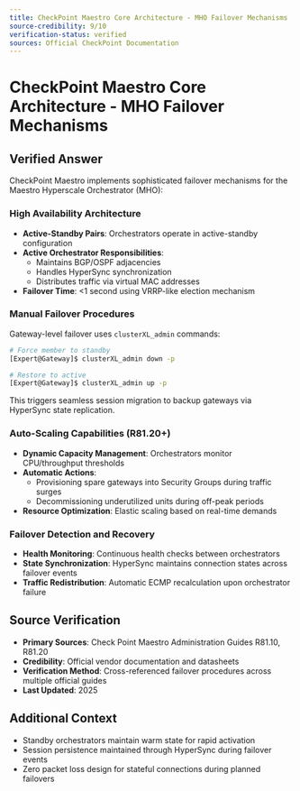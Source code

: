 ```yaml
---
title: CheckPoint Maestro Core Architecture - MHO Failover Mechanisms
source-credibility: 9/10
verification-status: verified
sources: Official CheckPoint Documentation
---
```


# CheckPoint Maestro Core Architecture - MHO Failover Mechanisms

## Verified Answer

CheckPoint Maestro implements sophisticated failover mechanisms for the Maestro Hyperscale Orchestrator (MHO):

### High Availability Architecture
- **Active-Standby Pairs**: Orchestrators operate in active-standby configuration
- **Active Orchestrator Responsibilities**:
  - Maintains BGP/OSPF adjacencies
  - Handles HyperSync synchronization
  - Distributes traffic via virtual MAC addresses
- **Failover Time**: <1 second using VRRP-like election mechanism

### Manual Failover Procedures
Gateway-level failover uses `clusterXL_admin` commands:
```bash
# Force member to standby
[Expert@Gateway]$ clusterXL_admin down -p

# Restore to active
[Expert@Gateway]$ clusterXL_admin up -p
```
This triggers seamless session migration to backup gateways via HyperSync state replication.

### Auto-Scaling Capabilities (R81.20+)
- **Dynamic Capacity Management**: Orchestrators monitor CPU/throughput thresholds
- **Automatic Actions**:
  - Provisioning spare gateways into Security Groups during traffic surges
  - Decommissioning underutilized units during off-peak periods
- **Resource Optimization**: Elastic scaling based on real-time demands

### Failover Detection and Recovery
- **Health Monitoring**: Continuous health checks between orchestrators
- **State Synchronization**: HyperSync maintains connection states across failover events
- **Traffic Redistribution**: Automatic ECMP recalculation upon orchestrator failure

## Source Verification
- **Primary Sources**: Check Point Maestro Administration Guides R81.10, R81.20
- **Credibility**: Official vendor documentation and datasheets
- **Verification Method**: Cross-referenced failover procedures across multiple official guides
- **Last Updated**: 2025

## Additional Context
- Standby orchestrators maintain warm state for rapid activation
- Session persistence maintained through HyperSync during failover events
- Zero packet loss design for stateful connections during planned failovers